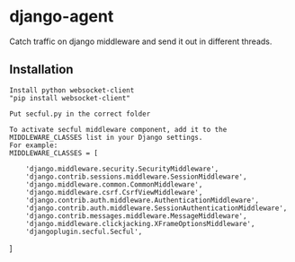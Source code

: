 # django-agent
Catch traffic on django middleware and send it out in different threads.

Installation
------------

    Install python websocket-client
    "pip install websocket-client"

    Put secful.py in the correct folder

    To activate secful middleware component, add it to the MIDDLEWARE_CLASSES list in your Django settings.
    For example:
    MIDDLEWARE_CLASSES = [

        'django.middleware.security.SecurityMiddleware',
        'django.contrib.sessions.middleware.SessionMiddleware',
        'django.middleware.common.CommonMiddleware',
        'django.middleware.csrf.CsrfViewMiddleware',
        'django.contrib.auth.middleware.AuthenticationMiddleware',
        'django.contrib.auth.middleware.SessionAuthenticationMiddleware',
        'django.contrib.messages.middleware.MessageMiddleware',
        'django.middleware.clickjacking.XFrameOptionsMiddleware',
        'djangoplugin.secful.Secful',
   ]
